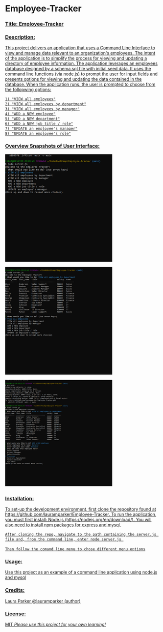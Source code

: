 # Employee-Tracker

<h3><u>Title: Employee-Tracker<u></h3>

<h3>Description:</h3> 
    This project delivers an application that uses a Command Line Interface to view and manage data relevant to an organization's employees.  The intent of the application is to simplify the process for viewing and updating a directory of employee information.  The application leverages an employees database designed by a schema.sql file with initial seed data.  It uses the command line functions (via node.js) to prompt the user for input fields and presents options for viewing and updating the data contained in the database. When the application runs, the user is prompted to choose from the follopwing options:

    1) "VIEW all employees"
    2) "VIEW all employees by department"
    3) "VIEW all employees by manager"
    4) "ADD a NEW employee"
    5) "ADD a NEW department"
    6) "ADD a NEW job title / role"
    7) "UPDATE an employee's manager"
    8) "UPDATE an employee's role"


<h3>Overview Snapshots of User Interface:</h3> 
<p>
    <img src="/createREADME (3).png" width="350" height="350" />
</p>

<p>
    <img src="/createREADME (4).png" width="350" height="350" />
</p>

<p>
    <img src="/createREADME (5).png" width="350" height="350" />
</p>


  

<h3>Installation:</h3>
    To set-up the development environment, first clone the repository found at https://github.com/lauramparker/Employee-Tracker. To run the application, you must first install: Node.js (https://nodejs.org/en/download/).  You will also need to install npm packages for express and mysql.
    
    After cloning the repo, navigate to the path containing the server.js file and, from the command line, enter node server.js 
    
    Then follow the comand line menu to chose different menu options



<h3>Usage:</h3>
    Use this project as an example of a command line application using node.js and mysql

<h3>Credits:</h3> Laura Parker @lauramparker (author)

<h3>License:</h3> MIT   <i>Please use this project for your own learning!</i> 
